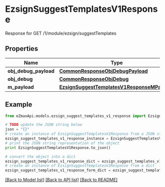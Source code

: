 # EzsignSuggestTemplatesV1Response

Response for GET /1/module/ezsign/suggestTemplates

## Properties

Name | Type | Description | Notes
------------ | ------------- | ------------- | -------------
**obj_debug_payload** | [**CommonResponseObjDebugPayload**](CommonResponseObjDebugPayload.md) |  | 
**obj_debug** | [**CommonResponseObjDebug**](CommonResponseObjDebug.md) |  | [optional] 
**m_payload** | [**EzsignSuggestTemplatesV1ResponseMPayload**](EzsignSuggestTemplatesV1ResponseMPayload.md) |  | 

## Example

```python
from eZmaxApi.models.ezsign_suggest_templates_v1_response import EzsignSuggestTemplatesV1Response

# TODO update the JSON string below
json = "{}"
# create an instance of EzsignSuggestTemplatesV1Response from a JSON string
ezsign_suggest_templates_v1_response_instance = EzsignSuggestTemplatesV1Response.from_json(json)
# print the JSON string representation of the object
print EzsignSuggestTemplatesV1Response.to_json()

# convert the object into a dict
ezsign_suggest_templates_v1_response_dict = ezsign_suggest_templates_v1_response_instance.to_dict()
# create an instance of EzsignSuggestTemplatesV1Response from a dict
ezsign_suggest_templates_v1_response_form_dict = ezsign_suggest_templates_v1_response.from_dict(ezsign_suggest_templates_v1_response_dict)
```
[[Back to Model list]](../README.md#documentation-for-models) [[Back to API list]](../README.md#documentation-for-api-endpoints) [[Back to README]](../README.md)


